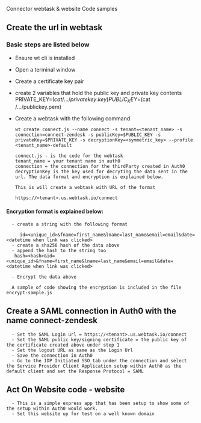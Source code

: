 Connector webtask & website Code samples

## Create the url in webtask

### Basic steps are listed below
 
- Ensure wt cli is installed
- Open a terminal window
- Create a certificate key pair

- create 2 variables that hold the public key and private key contents
    PRIVATE_KEY=$(cat /.../privatekey.key)
    PUBLIC_KEY=$(cat /.../publickey.pem)

- Create a webtask with the following command

      wt create connect.js --name connect -s tenant=<tenant_name> -s connection=connect-zendesk -s publicKey=$PUBLIC_KEY -s privateKey=$PRIVATE_KEY -s decryptionKey=<symmetric_key> --profile <tenant_name>-default

      connect.js - is the code for the webtask 
      tenant_name = your tenant name in auth0
      connection = the connection for the thirdParty created in Auth0
      decryptionKey is the key used for decryting the data sent in the url. The data format and encryption is explained below.

      This is will create a webtask with URL of the format 

      https://<tenant>.us.webtask.io/connect



#### Encryption format is explained below:

      - create a string with the following format

         id=<unique_id>&fname=first_name&lname=last_name&email=email&date=<datetime when link was clicked>
      - create a sha256 hash of the data above
      - append the hash to the string too
       hash=<hash>&id=<unique_id>&fname=first_name&lname=last_name&email=email&date=<datetime when link was clicked>

      - Encrypt the data above

      A sample of code showing the encryption is included in the file encrypt-sample.js

  ## Create a SAML connection in Auth0 with the name connect-zendesk

      - Set the SAML Login url = https://<tenant>.us.webtask.io/connect
      - Set the SAML public key/signing certificate = the public key of the certificate created above under step 1
      - Set the logout URL as same as the Login Url
      - Save the connection in Auth0
      - Go to the IDP Initiated SSO tab under the connection and select the Service Provider Client Application setup within Auth0 as the default client and set the Response Protocol = SAML 

  ## Act On Website code - website

      - This is a simple express app that has been setup to show some of the setup within Auth0 would work.
      - Set this website up for test on a well known domain


























